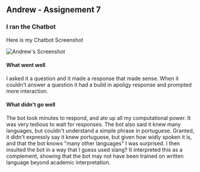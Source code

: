 ## Andrew - Assignement 7

### I ran the Chatbot

Here is my Chatbot Screenshot

![Andrew's Screenshot](./images/andrew-screenshot.png)

#### What went well

I asked it a question and it made a response that made sense. When it couldn't answer a question it had a build in apoligy response and prompted more interaction.

#### What didn't go well

The bot took minutes to respond, and ate up all my computational power. It was very tedious to wait for responses. The bot also said it knew many languages, but couldn't understand a simple phrase in portuguese. Granted, it didn't expressly say it knew portuguese, but given how widly spoken it is, and that the bot knows "many other languages" I was surprised. I then insulted the bot in a way that I guess used slang? It interpreted this as a complement, showing that the bot may not have been trained on written language beyond academic interpretation. 